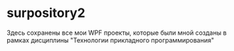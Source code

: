 # surpository2
Здесь сохранены все мои WPF проекты, которые были мной созданы в рамках дисциплины "Технологии прикладного программирования"
